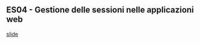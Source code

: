 ## ES04 - Gestione delle sessioni nelle applicazioni web
[slide](https://docs.google.com/presentation/d/1oNRRkXLnf0apPdPeMlmQeXgyjBgnhRtGonRqViw44iI/edit?usp=sharing)
